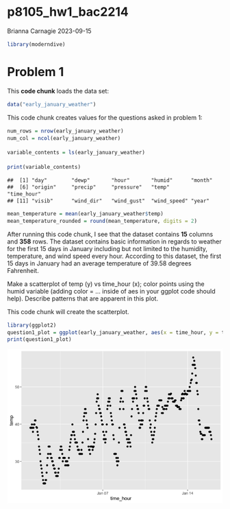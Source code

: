 p8105_hw1_bac2214
================
Brianna Carnagie
2023-09-15

``` r
library(moderndive)
```

# Problem 1

This **code chunk** loads the data set:

``` r
data("early_january_weather")
```

This code chunk creates values for the questions asked in problem 1:

``` r
num_rows = nrow(early_january_weather)
num_col = ncol(early_january_weather)

variable_contents = ls(early_january_weather)

print(variable_contents)
```

    ##  [1] "day"        "dewp"       "hour"       "humid"      "month"     
    ##  [6] "origin"     "precip"     "pressure"   "temp"       "time_hour" 
    ## [11] "visib"      "wind_dir"   "wind_gust"  "wind_speed" "year"

``` r
mean_temperature = mean(early_january_weather$temp)
mean_temperature_rounded = round(mean_temperature, digits = 2)
```

After running this code chunk, I see that the dataset contains **15**
columns and **358** rows. The dataset contains basic information in
regards to weather for the first 15 days in January including but not
limited to the humidity, temperature, and wind speed every hour.
According to this dataset, the first 15 days in January had an average
temperature of 39.58 degrees Fahrenheit.

Make a scatterplot of temp (y) vs time_hour (x); color points using the
humid variable (adding color = … inside of aes in your ggplot code
should help). Describe patterns that are apparent in this plot.

This code chunk will create the scatterplot.

``` r
library(ggplot2)
question1_plot = ggplot(early_january_weather, aes(x = time_hour, y = temp)) + geom_point(color = 25)
print(question1_plot)
```

![](p8105_hw1_bac2214_files/figure-gfm/unnamed-chunk-4-1.png)<!-- -->
